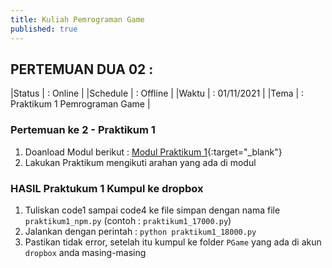 ```yaml
---
title: Kuliah Pemrograman Game
published: true
---
```


## PERTEMUAN DUA 02 :

|Status  | : Online                    |
|Schedule | : Offline                    |
|Waktu   | : 01/11/2021                |
|Tema    | : Praktikum 1 Pemrograman Game |


### Pertemuan ke 2 - Praktikum 1 
1. Doanload Modul berikut : [Modul Praktikum 1](assets/reff/pgame/Modul_Pgame_prak_1.pdf){:target="_blank"}
2. Lakukan Praktikum mengikuti arahan yang ada di modul


### HASIL Praktukum 1 Kumpul ke dropbox
1. Tuliskan code1 sampai code4 ke file simpan dengan nama file `praktikum1_npm.py` (contoh : `praktikum1_17000.py`)
2. Jalankan dengan perintah : `python praktikum1_18000.py`
3. Pastikan tidak error, setelah itu kumpul ke folder `PGame` yang ada di akun `dropbox` anda masing-masing

